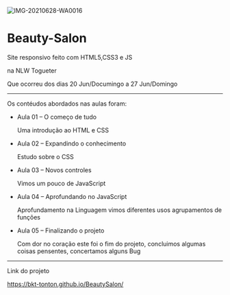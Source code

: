 ![IMG-20210628-WA0016](https://user-images.githubusercontent.com/82295321/123646992-16da4380-d7fe-11eb-8fbe-e87582a83059.jpg)

# Beauty-Salon

<p> Site responsivo feito com HTML5,CSS3 e JS  </p>
<p>na NLW Togueter </p>
<p> Que ocorreu dos dias  20 Jun/Documingo  a  27 Jun/Domingo</p>
<hr>
<p> Os contéudos abordados nas aulas  foram: </p>
<ul>
  <li>Aula 01 –  O começo de tudo </li>
    <p> Uma introdução ao HTML e CSS </p>
  
  <li>Aula 02 – Expandindo o conhecimento </li>
    <p> Estudo sobre o CSS </p>
     
  <li> Aula 03 – Novos controles
    <p> Vimos um pouco de JavaScript    </p>
     
  <li> Aula 04 – Aprofundando no JavaScript </li>
    <p> Aprofundamento na Linguagem vimos diferentes usos  agrupamentos de funções </p>
     
  <li> Aula 05 – Finalizando o projeto </li>
    </p> Com dor no coração  este foi o fim do projeto, concluimos algumas coisas pensentes, concertamos alguns Bug </p>
    
</ul>

<hr>

Link do projeto 

https://bkt-tonton.github.io/BeautySalon/



